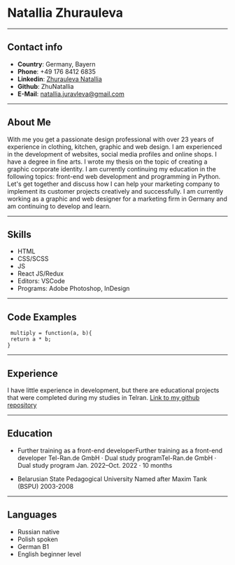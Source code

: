 # Natallia Zhurauleva  
________________________

## Contact info
* **Country**: Germany, Bayern
* **Phone**: +49 176 8412 6835
* **Linkedin**: [Zhurauleva Natallia](https://www.linkedin.com/in/natallia-zhurauleva-645413282)
* **Github**: ZhuNatallia
* **E-Mail**: natallia.juravleva@gmail.com  
________________________

## About Me
With me you get a passionate design professional with over 23 years of experience in clothing, kitchen, graphic and web design. I am experienced in the development of websites, social media profiles and online shops. I have a degree in fine arts. I wrote my thesis on the topic of creating a graphic corporate identity. I am currently continuing my education in the following topics: front-end web development and programming in Python. Let's get together and discuss how I can help your marketing company to implement its customer projects creatively and successfully.
I am currently working as a graphic and web designer for a marketing firm in Germany and am continuing to develop and learn.  
________________________

## Skills

* HTML
* CSS/SCSS
* JS
* React JS/Redux
* Editors: VSCode
* Programs: Adobe Photoshop, InDesign  
________________________

## Code Examples

```
 multiply = function(a, b){
 return a * b;
}
```  
________________________

## Experience

I have little experience in development, but there are educational projects that were completed during my studies in Telran.
[Link to my github repository](https://github.com/ZhuNatallia)  
________________________

## Education
 
* Further training as a front-end developerFurther training as a front-end developer
Tel-Ran.de GmbH · Dual study programTel-Ran.de GmbH · Dual study program
Jan. 2022–Oct. 2022 · 10 months  

* Belarusian State Pedagogical University Named after Maxim Tank (BSPU)
2003-2008  
________________________

## Languages

* Russian native
* Polish spoken
* German B1
* English beginner level  
